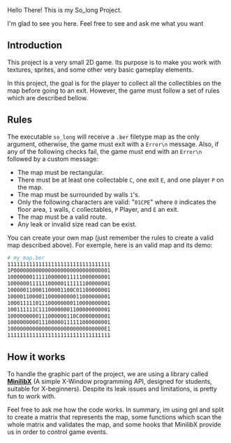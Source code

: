 Hello There! This is my So_long Project.

I'm glad to see you here. Feel free to see and ask me what you want

## Introduction
This project is a very small 2D game. Its purpose is to make you work with textures, sprites, and some other very basic gameplay elements.

In this project, the goal is for the player to collect all the collectibles on the map before going to an exit. However, the game must follow a set of rules which are described bellow.

## Rules
The executable `so_long` will receive a `.ber` filetype map as the only argument, otherwise, the game must exit with a `Error\n` message. Also, if any of the following checks fail, the game must end with an `Error\n` followed by a custom message:
- The map must be rectangular.
- There must be at least one collectable `C`, one exit `E`, and one player `P` on the map.
- The map must be surrounded by walls `1`'s.
- Only the following characters are valid: "`01CPE`" where `0` indicates the floor area, `1` walls, `C` collectables, `P` Player, and `E` an exit.
- The map must be a valid route.
- Any leak or invalid size read can be exist.

You can create your own map (just remember the rules to create a valid map described above). For exemple, here is an valid map and its demo:
```bash
# my_map.ber
111111111111111111111111111111111
1P0000000000000000000000000000001
100000001111100000011111000000001
100000011111100000111111100000001
100000110001100001100C01100000001
100001100001100000000011000000001
100011111011100000000110000000001
100111111C11100000001100000000001
1000000000111000000110C0000000001
100000000011100000111111000000001
1000000000000000000000000000000E1
111111111111111111111111111111111
```

## How it works
To handle the graphic part of the project, we are using a library called **[MinilibX](https://github.com/42Paris/minilibx-linux)** (A simple X-Window programming API, designed for students, suitable for X-beginners). Despite its leak issues and limitations, is pretty fun to work with.

Feel free to ask me how the code works. In summary, im using gnl and split to create a matrix that represents the map, some functions which scan the whole matrix and validates the map, and some hooks that MinilibX provide us in order to control game events.